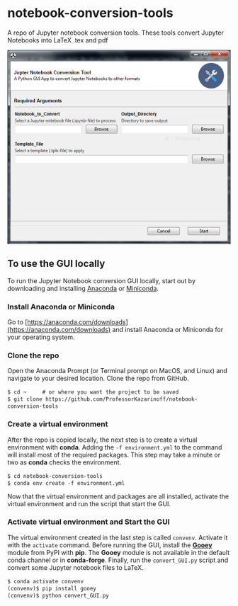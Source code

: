 # notebook-conversion-tools

A repo of Jupyter notebook conversion tools. These tools convert Jupyter Notebooks into LaTeX .tex and pdf

![Convert GUI](convert_GUI.PNG)

## To use the GUI locally

To run the Jupyter Notebook conversion GUI locally, start out by downloading and installing [Anaconda](https://docs.anaconda.com/anaconda/) or [Miniconda](https://conda.io/miniconda.html).

### Install Anaconda or Miniconda

Go to [https://anaconda.com/downloads](https://anaconda.com/downloads) and install Anaconda or Miniconda for your operating system.

### Clone the repo

Open the Anaconda Prompt (or Terminal prompt on MacOS, and Linux) and navigate to your desired location. Clone the repo from GitHub.

```text
$ cd ~     # or where you want the project to be saved
$ git clone https://github.com/ProfessorKazarinoff/notebook-conversion-tools
```

### Create a virtual environment

After the repo is copied locally, the next step is to create a virtual environment with **conda**. Adding the ```-f environment.yml``` to the command will install most of the required packages. This step may take a minute or two as **conda** checks the environment.


```text
$ cd notebook-conversion-tools
$ conda env create -f environment.yml
```

Now that the virtual environment and packages are all installed, activate the virtual environment and run the script that start the GUI.

### Activate virtual environment and Start the GUI

The virtual environment created in the last step is called ```convenv```. Activate it with the ```activate``` command. Before running the GUI, install the [**Gooey**](https://github.com/chriskiehl/Gooey) module from PyPI with **pip**. The **Gooey** module is not available in the default conda channel or in **conda-forge**. Finally, run the ```convert_GUI.py``` script and convert some Jupyter notebook files to LaTeX.

```text
$ conda activate convenv
(convenv)$ pip install gooey
(convenv)$ python convert_GUI.py
```
